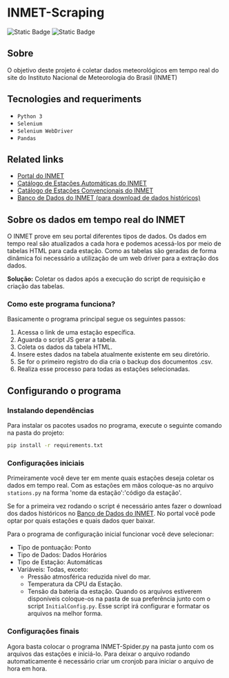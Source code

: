 # INMET-Scraping
![Static Badge](https://img.shields.io/badge/LICENSE-MIT-blue) ![Static Badge](https://img.shields.io/badge/Status-In%20development-yellow)


## Sobre
O objetivo deste projeto é coletar dados meteorológicos em tempo real do site do Instituto Nacional de Meteorologia do Brasil (INMET)


## Tecnologies and requeriments
* `Python 3`
* `Selenium`
* `Selenium WebDriver`
* `Pandas`



## Related links

* [Portal do INMET](https://portal.inmet.gov.br/)
* [Catálogo de Estações Automáticas do INMET](https://portal.inmet.gov.br/paginas/catalogoaut)
* [Catálogo de Estações Convencionais do INMET](https://portal.inmet.gov.br/paginas/catalogoman)
* [Banco de Dados do INMET (para download de dados históricos)](https://bdmep.inmet.gov.br/)

## Sobre os dados em tempo real do INMET
O INMET prove em seu portal diferentes tipos de dados. Os dados em tempo real são atualizados a cada hora e podemos acessá-los por meio de tabelas HTML para cada estação.
Como as tabelas são geradas de forma dinâmica foi necessário a utilização de um web driver para a extração dos dados.

**Solução:** Coletar os dados após a execução do script de requisição e criação das tabelas.

### Como este programa funciona?
Basicamente o programa principal segue os seguintes passos:
1. Acessa o link de uma estação específica.
2. Aguarda o script JS gerar a tabela.
3. Coleta os dados da tabela HTML.
4. Insere estes dados na tabela atualmente existente em seu diretório.
5. Se for o primeiro registro do dia cria o backup dos documentos .csv.
6. Realiza esse processo para todas as estações selecionadas.


## Configurando o programa

### Instalando dependências

Para instalar os pacotes usados no programa, execute o seguinte comando na pasta do projeto:

```bash
pip install -r requirements.txt 
```

### Configurações iniciais

Primeiramente você deve ter em mente quais estações deseja coletar os dados em tempo real. Com as estações em mãos coloque-as no arquivo `stations.py` na forma 'nome da estação':'código da estação'.

Se for a primeira vez rodando o script é necessário antes fazer o download dos dados históricos no [Banco de Dados do INMET](https://bdmep.inmet.gov.br/).
No portal você pode optar por quais estações e quais dados quer baixar.

Para o programa de configuração inicial funcionar você deve selecionar:
* Tipo de pontuação: Ponto
* Tipo de Dados: Dados Horários
* Tipo de Estação: Automáticas
* Variáveis: Todas, exceto: 
  * Pressão atmosférica reduzida nivel do mar.
  * Temperatura da CPU da Estação.
  * Tensão da bateria da estação.
Quando os arquivos estiverem disponíveis coloque-os na pasta de sua preferência junto com o script `InitialConfig.py`.
Esse script irá configurar e formatar os arquivos na melhor forma.

### Configurações finais
Agora basta colocar o programa INMET-Spider.py na pasta junto com os arquivos das estações e iniciá-lo.
Para deixar o arquivo rodando automaticamente é necessário criar um cronjob para iniciar o arquivo de hora em hora.
